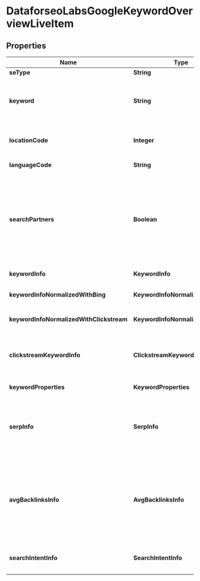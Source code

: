 # DataforseoLabsGoogleKeywordOverviewLiveItem


## Properties

| Name | Type | Description | Notes |
|------------ | ------------- | ------------- | -------------|
**seType** | **String** | search engine type |[optional]|
**keyword** | **String** | keyword<br>keyword is returned with decoded %## (plus character ‘+’ will be decoded to a space character) |[optional]|
**locationCode** | **Integer** | location code in a POST array<br>if there is no data, then the value is null |[optional]|
**languageCode** | **String** | language code in a POST array |[optional]|
**searchPartners** | **Boolean** | indicates data for Google and partner sites<br>if true, the results are returned for owned, operated, and syndicated networks across Google and partner sites that host Google search;<br>if false, the results are returned for Google search sites only |[optional]|
**keywordInfo** | **KeywordInfo** | keyword data for the returned keyword |[optional]|
**keywordInfoNormalizedWithBing** | **KeywordInfoNormalizedWithInfo** | contains keyword search volume normalized with Bing search volume |[optional]|
**keywordInfoNormalizedWithClickstream** | **KeywordInfoNormalizedWithInfo** | contains keyword search volume normalized with clickstream data |[optional]|
**clickstreamKeywordInfo** | **ClickstreamKeywordInfo** | clickstream data for the returned keyword<br>to retrieve results for this field, the parameter include_clickstream_data must be set to true |[optional]|
**keywordProperties** | **KeywordProperties** | additional information about the keyword |[optional]|
**serpInfo** | **SerpInfo** | SERP data<br>the value will be null if you didn’t set the field include_serp_info to true in the POST array or if there is no SERP data for this keyword in our database |[optional]|
**avgBacklinksInfo** | **AvgBacklinksInfo** | backlink data for the returned keyword<br>this object provides the average number of backlinks, referring pages and domains, as well as the average rank values among the top-10 websites ranking organically for the keyword |[optional]|
**searchIntentInfo** | **SearchIntentInfo** | search intent info for the returned keyword<br>learn about search intent in this help center article |[optional]|